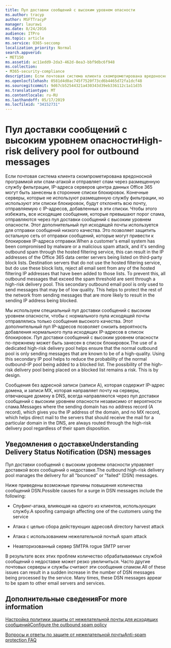 ```yaml
---
title: Пул доставки сообщений с высоким уровнем опасности
ms.author: tracyp
author: MSFTTracyP
manager: laurawi
ms.date: 8/24/2016
audience: ITPro
ms.topic: article
ms.service: O365-seccomp
localization_priority: Normal
search.appverid:
- MET150
ms.assetid: ac11edd9-2da3-462d-8ea3-bbf9dbc6f948
ms.collection:
- M365-security-compliance
description: Если почтовая система клиента скомпрометирована вредоносной программой или спам-атакой и отправляет спам через размещенную службу фильтрации, IP-адреса серверов центра данных Office 365 могут быть занесены в сторонние списки блокировок.
ms.openlocfilehash: 0581d4d0ac745f7520f73cd6b4465d72fa1dcf48
ms.sourcegitcommit: 9d67cb52544321a430343d39eb336112c1a11d35
ms.translationtype: MT
ms.contentlocale: ru-RU
ms.lasthandoff: 05/17/2019
ms.locfileid: "34152731"
---
```

# <a name="high-risk-delivery-pool-for-outbound-messages"></a><span data-ttu-id="eb6a4-103">Пул доставки сообщений с высоким уровнем опасности</span><span class="sxs-lookup"><span data-stu-id="eb6a4-103">High-risk delivery pool for outbound messages</span></span>

<span data-ttu-id="eb6a4-p101">Если почтовая система клиента скомпрометирована вредоносной программой или спам-атакой и отправляет спам через размещенную службу фильтрации, IP-адреса серверов центра данных Office 365 могут быть занесены в сторонние списки блокировок. Конечные серверы, которые не используют размещенную службу фильтрации, но используют эти списки блокировок, будут отклонять всю почту, отправляемую с IP-адресов, добавленных в эти списки. Чтобы этого избежать, все исходящие сообщения, которые превышают порог спама, отправляются через пул доставки сообщений с высоким уровнем опасности. Этот дополнительный пул исходящей почты используется для отправки сообщений низкого качества. Это позволяет защитить остальную сеть от отправки сообщений, которые могут привести к блокировке IP-адреса отправки.</span><span class="sxs-lookup"><span data-stu-id="eb6a4-p101">When a customer's email system has been compromised by malware or a malicious spam attack, and it's sending outbound spam through the hosted filtering service, this can result in the IP addresses of the Office 365 data center servers being listed on third-party block lists. Destination servers that do not use the hosted filtering service, but do use these block lists, reject all email sent from any of the hosted filtering IP addresses that have been added to those lists. To prevent this, all outbound messages that exceed the spam threshold are sent through a high-risk delivery pool. This secondary outbound email pool is only used to send messages that may be of low quality. This helps to protect the rest of the network from sending messages that are more likely to result in the sending IP address being blocked.</span></span>
  
<span data-ttu-id="eb6a4-p102">Мы используем специальный пул доставки сообщений с высоким уровнем опасности, чтобы с нормального пула исходящей почты отправлялись только сообщения высокого качества. Этот дополнительный пул IP-адресов позволяет снизить вероятность добавления нормального пула исходящих IP-адресов в список блокировок. Пул доставки сообщений с высоким уровнем опасности по-прежнему может быть занесен в список блокировок.</span><span class="sxs-lookup"><span data-stu-id="eb6a4-p102">The use of a dedicated high-risk delivery pool helps ensure that the normal outbound pool is only sending messages that are known to be of a high-quality. Using this secondary IP pool helps to reduce the probability of the normal outbound-IP pool being added to a blocked list. The possibility of the high-risk delivery pool being placed on a blocked list remains a risk. This is by design.</span></span>
  
<span data-ttu-id="eb6a4-113">Сообщения без адресной записи (записи A), которая содержит IP-адрес домена, и записи MX, которая направляет почту на серверы, отвечающие домену в DNS, всегда направляются через пул доставки сообщений с высоким уровнем опасности независимо от вероятности спама.</span><span class="sxs-lookup"><span data-stu-id="eb6a4-113">Messages where the sending domain has no address record (A record), which gives you the IP address of the domain, and no MX record, which helps direct mail to the servers that should receive the mail for a particular domain in the DNS, are always routed through the high-risk delivery pool regardless of their spam disposition.</span></span>
  
## <a name="understanding-delivery-status-notification-dsn-messages"></a><span data-ttu-id="eb6a4-114">Уведомления о доставке</span><span class="sxs-lookup"><span data-stu-id="eb6a4-114">Understanding Delivery Status Notification (DSN) messages</span></span>

<span data-ttu-id="eb6a4-115">Пул доставки сообщений с высоким уровнем опасности управляет доставкой всех сообщений о недоставке.</span><span class="sxs-lookup"><span data-stu-id="eb6a4-115">The outbound high-risk delivery pool manages the delivery for all "bounced" or "failed" (DSN) messages.</span></span>
  
<span data-ttu-id="eb6a4-116">Ниже приведены возможные причины повышения количества сообщений DSN.</span><span class="sxs-lookup"><span data-stu-id="eb6a4-116">Possible causes for a surge in DSN messages include the following:</span></span>
  
- <span data-ttu-id="eb6a4-117">Спуфинг-атака, влияющая на одного из клиентов, использующих службу.</span><span class="sxs-lookup"><span data-stu-id="eb6a4-117">A spoofing campaign affecting one of the customers using the service</span></span>
    
- <span data-ttu-id="eb6a4-118">Атака с целью сбора действующих адресов</span><span class="sxs-lookup"><span data-stu-id="eb6a4-118">A directory harvest attack</span></span>
    
- <span data-ttu-id="eb6a4-119">Атака с использованием нежелательной почты</span><span class="sxs-lookup"><span data-stu-id="eb6a4-119">A spam attack</span></span>
    
- <span data-ttu-id="eb6a4-120">Неавторизованный сервер SMTP</span><span class="sxs-lookup"><span data-stu-id="eb6a4-120">A rogue SMTP server</span></span>
    
<span data-ttu-id="eb6a4-p103">В результате всех этих проблем количество обрабатываемых службой сообщений о недоставке может резко увеличиться. Часто другие почтовых серверы и службы считают эти сообщения спамом.</span><span class="sxs-lookup"><span data-stu-id="eb6a4-p103">All of these issues can result in a sudden increase in the number of DSN messages being processed by the service. Many times, these DSN messages appear to be spam to other email servers and services.</span></span>
  
## <a name="for-more-information"></a><span data-ttu-id="eb6a4-123">Дополнительные сведения</span><span class="sxs-lookup"><span data-stu-id="eb6a4-123">For more information</span></span>

[<span data-ttu-id="eb6a4-124">Настройка политики защиты от нежелательной почты для исходящих сообщений</span><span class="sxs-lookup"><span data-stu-id="eb6a4-124">Configure the outbound spam policy</span></span>](configure-the-outbound-spam-policy.md)
  
[<span data-ttu-id="eb6a4-125">Вопросы и ответы по защите от нежелательной почты</span><span class="sxs-lookup"><span data-stu-id="eb6a4-125">Anti-spam protection FAQ</span></span>](anti-spam-protection-faq.md)
  

